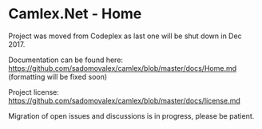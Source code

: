 # Camlex.Net - Home

Project was moved from Codeplex as last one will be shut down in Dec 2017.

Documentation can be found here: https://github.com/sadomovalex/camlex/blob/master/docs/Home.md (formatting will be fixed soon)

Project license: https://github.com/sadomovalex/camlex/blob/master/docs/license.md

Migration of open issues and discussions is in progress, please be patient.
